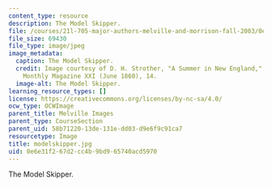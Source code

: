 ```yaml
---
content_type: resource
description: The Model Skipper.
file: /courses/21l-705-major-authors-melville-and-morrison-fall-2003/0e6e31f267d2cc4b9bd965740acd5970_modelskipper.jpg
file_size: 69430
file_type: image/jpeg
image_metadata:
  caption: The Model Skipper.
  credit: Image courtesy of D. H. Strother, "A Summer in New England," in Harper's
    Monthly Magazine XXI (June 1860), 14.
  image-alt: The Model Skipper.
learning_resource_types: []
license: https://creativecommons.org/licenses/by-nc-sa/4.0/
ocw_type: OCWImage
parent_title: Melville Images
parent_type: CourseSection
parent_uid: 58b71220-13de-131e-dd03-d9e6f9c91ca7
resourcetype: Image
title: modelskipper.jpg
uid: 0e6e31f2-67d2-cc4b-9bd9-65740acd5970
---
```

The Model Skipper.